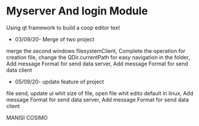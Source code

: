 # Myserver And login Module
Using qt framework to build a coop editor text

* 03/09/20- Merge of two project  

merge the second windows filesystemClient, 
Complete the operation for creation file, 
change the QDir.currentPath for easy navigation in the folder, 
Add message Format for send data server, 
Add message Format for send data client

* 05/09/20- update feature of project 

file send, 
update ui whit size of file, 
open file whit edito default in linux, 
Add message Format for send data server, 
Add message Format for send data client


MANISI COSIMO 

